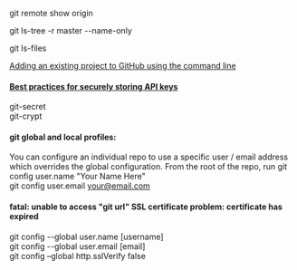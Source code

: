 git remote show origin

git ls-tree -r master --name-only

git ls-files

[Adding an existing project to GitHub using the command line](https://help.github.com/en/github/importing-your-projects-to-github/adding-an-existing-project-to-github-using-the-command-line)

#### [Best practices for securely storing API keys](https://www.freecodecamp.org/news/how-to-securely-store-api-keys-4ff3ea19ebda/)
git-secret  
git-crypt  


#### git global and local profiles:  
You can configure an individual repo to use a specific user / email address which overrides the global configuration. From the root of the repo, run
git config user.name "Your Name Here"  
git config user.email your@email.com  

#### fatal: unable to access "git url" SSL certificate problem: certificate has expired  
git config --global user.name [username]  
git config --global user.email [email]  
git config –global http.sslVerify false  


